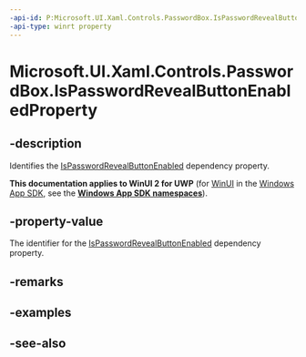 ```yaml
---
-api-id: P:Microsoft.UI.Xaml.Controls.PasswordBox.IsPasswordRevealButtonEnabledProperty
-api-type: winrt property
---
```


<!-- Property syntax
public Windows.UI.Xaml.DependencyProperty IsPasswordRevealButtonEnabledProperty { get; }
-->

# Microsoft.UI.Xaml.Controls.PasswordBox.IsPasswordRevealButtonEnabledProperty

## -description
Identifies the [IsPasswordRevealButtonEnabled](passwordbox_ispasswordrevealbuttonenabled.md) dependency property.

**This documentation applies to WinUI 2 for UWP** (for [WinUI](/windows/apps/winui/winui3/) in the [Windows App SDK](/windows/apps/windows-app-sdk/), see the **[Windows App SDK namespaces](/windows/windows-app-sdk/api/winrt/)**).

## -property-value
The identifier for the [IsPasswordRevealButtonEnabled](passwordbox_ispasswordrevealbuttonenabled.md) dependency property.

## -remarks

## -examples

## -see-also
